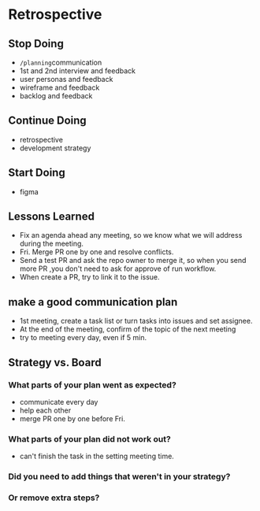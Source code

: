 # Retrospective

## Stop Doing

- `/planning`communication
- 1st and 2nd interview and feedback
- user personas and feedback
- wireframe and feedback
- backlog and feedback

## Continue Doing

- retrospective
- development strategy

## Start Doing

- figma

## Lessons Learned

- Fix an agenda ahead any meeting, so we know what we will address during the
  meeting.
- Fri. Merge PR one by one and resolve conflicts.
- Send a test PR and ask the repo owner to merge it, so when you send more PR
  ,you don't need to ask for approve of run workflow.
- When create a PR, try to link it to the issue.

## make a good communication plan

- 1st meeting, create a task list or turn tasks into issues and set assignee.
- At the end of the meeting, confirm of the topic of the next meeting
- try to meeting every day, even if 5 min.

## Strategy vs. Board

### What parts of your plan went as expected?

- communicate every day
- help each other
- merge PR one by one before Fri.

### What parts of your plan did not work out?

- can't finish the task in the setting meeting time.

### Did you need to add things that weren't in your strategy?

### Or remove extra steps?
